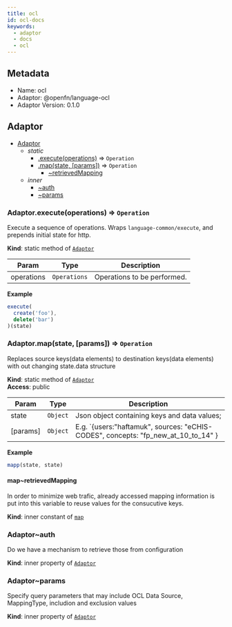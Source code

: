 ```yaml
---
title: ocl
id: ocl-docs
keywords:
  - adaptor
  - docs
  - ocl
---
```

## Metadata
- Name: ocl
- Adaptor: @openfn/language-ocl
- Adaptor Version: 0.1.0
<a name="module_Adaptor"></a>

## Adaptor

* [Adaptor](#module_Adaptor)
    * _static_
        * [.execute(operations)](#module_Adaptor.execute) ⇒ <code>Operation</code>
        * [.map(state, [params])](#module_Adaptor.map) ⇒ <code>Operation</code>
            * [~retrievedMapping](#module_Adaptor.map..retrievedMapping)
    * _inner_
        * [~auth](#module_Adaptor..auth)
        * [~params](#module_Adaptor..params)

<a name="module_Adaptor.execute"></a>

### Adaptor.execute(operations) ⇒ <code>Operation</code>
Execute a sequence of operations.
Wraps `language-common/execute`, and prepends initial state for http.

**Kind**: static method of [<code>Adaptor</code>](#module_Adaptor)  

| Param | Type | Description |
| --- | --- | --- |
| operations | <code>Operations</code> | Operations to be performed. |

**Example**  
```js
execute(
  create('foo'),
  delete('bar')
)(state)
```
<a name="module_Adaptor.map"></a>

### Adaptor.map(state, [params]) ⇒ <code>Operation</code>
Replaces source keys(data elements) to destination keys(data elements) with out changing state.data structure

**Kind**: static method of [<code>Adaptor</code>](#module_Adaptor)  
**Access**: public  

| Param | Type | Description |
| --- | --- | --- |
| state | <code>Object</code> | Json object containing keys and data values; |
| [params] | <code>Object</code> | E.g. `{users:"haftamuk", sources: "eCHIS-CODES", concepts: "fp_new_at_10_to_14" } |

**Example**  
```js
mapp(state, state)
```
<a name="module_Adaptor.map..retrievedMapping"></a>

#### map~retrievedMapping
In order to minimize web trafic, already accessed mapping
information is put into this variable to
reuse values for the consucutive keys.

**Kind**: inner constant of [<code>map</code>](#module_Adaptor.map)  
<a name="module_Adaptor..auth"></a>

### Adaptor~auth
Do we have a mechanism to retrieve those from configuration

**Kind**: inner property of [<code>Adaptor</code>](#module_Adaptor)  
<a name="module_Adaptor..params"></a>

### Adaptor~params
Specify query parameters that may include OCL Data Source, MappingType, includion and exclusion values

**Kind**: inner property of [<code>Adaptor</code>](#module_Adaptor)  
